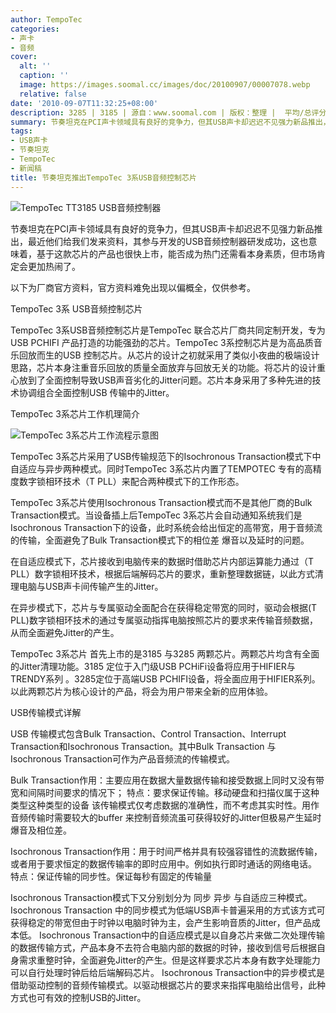 ```yaml
---
author: TempoTec
categories:
- 声卡
- 音频
cover:
  alt: ''
  caption: ''
  image: https://images.soomal.cc/images/doc/20100907/00007078.webp
  relative: false
date: '2010-09-07T11:32:25+08:00'
description: 3285 | 3185 | 源自：www.soomal.com | 版权：整理 |  平均/总评分：08.20/41
summary: 节奏坦克在PCI声卡领域具有良好的竞争力，但其USB声卡却迟迟不见强力新品推出，最近他们给我们发来资料，其参与开发的USB音频控制器研发成功，这也意味着，基于这款芯片的产品也很快上市，能否成为热门还需看本身素质，但市场肯定会更加热闹了。
tags:
- USB声卡
- 节奏坦克
- TempoTec
- 新闻稿
title: 节奏坦克推出TempoTec 3系USB音频控制芯片
---
```


![TempoTec TT3185 USB音频控制器](https://images.soomal.cc/images/doc/20100907/00007079.webp)



节奏坦克在PCI声卡领域具有良好的竞争力，但其USB声卡却迟迟不见强力新品推出，最近他们给我们发来资料，其参与开发的USB音频控制器研发成功，这也意味着，基于这款芯片的产品也很快上市，能否成为热门还需看本身素质，但市场肯定会更加热闹了。



以下为厂商官方资料，官方资料难免出现以偏概全，仅供参考。



TempoTec 3系 USB音频控制芯片



TempoTec 3系USB音频控制芯片是TempoTec 联合芯片厂商共同定制开发，专为USB PCHIFI 产品打造的功能强劲的芯片。TempoTec 3系控制芯片是为高品质音乐回放而生的USB 控制芯片。从芯片的设计之初就采用了类似小夜曲的极端设计思路，芯片本身注重音乐回放的质量全面放弃与回放无关的功能。将芯片的设计重心放到了全面控制导致USB声音劣化的Jitter问题。芯片本身采用了多种先进的技术协调组合全面控制USB 传输中的Jitter。



TempoTec 3系芯片工作机理简介



![TempoTec 3系芯片工作流程示意图](https://images.soomal.cc/images/doc/20100907/00007078.webp)



TempoTec 3系芯片采用了USB传输规范下的Isochronous Transaction模式下中 自适应与异步两种模式。同时TempoTec 3系芯片内置了TEMPOTEC 专有的高精度数字锁相环技术（T PLL）来配合两种模式下的工作形态。



TempoTec 3系芯片使用Isochronous Transaction模式而不是其他厂商的Bulk Transaction模式。当设备插上后TempoTec 3系芯片会自动通知系统我们是Isochronous Transaction下的设备，此时系统会给出恒定的高带宽，用于音频流的传输，全面避免了Bulk Transaction模式下的相位差 爆音以及延时的问题。



在自适应模式下，芯片接收到电脑传来的数据时借助芯片内部运算能力通过（T PLL）数字锁相环技术，根据后端解码芯片的要求，重新整理数据链，以此方式清理电脑与USB声卡间传输产生的Jitter。



在异步模式下，芯片与专属驱动全面配合在获得稳定带宽的同时，驱动会根据(T PLL)数字锁相环技术的通过专属驱动指挥电脑按照芯片的要求来传输音频数据，从而全面避免Jitter的产生。



TempoTec 3系芯片 首先上市的是3185 与3285 两颗芯片。两颗芯片均含有全面的Jitter清理功能。3185 定位于入门级USB 
PCHiFi设备将应用于HIFIER与TRENDY系列 。3285定位于高端USB PCHIFI设备，将全面应用于HIFIER系列。以此两颗芯片为核心设计的产品，将会为用户带来全新的应用体验。



USB传输模式详解



USB 传输模式包含Bulk Transaction、Control Transaction、Interrupt Transaction和Isochronous Transaction。其中Bulk Transaction 与Isochronous Transaction可作为产品音频流的传输模式。

Bulk Transaction作用：主要应用在数据大量数据传输和接受数据上同时又没有带宽和间隔时间要求的情况下； 
特点：要求保证传输。移动硬盘和扫描仪属于这种类型这种类型的设备
该传输模式仅考虑数据的准确性，而不考虑其实时性。用作音频传输时需要较大的buffer 来控制音频流虽可获得较好的Jitter但极易产生延时 爆音及相位差。

Isochronous Transaction作用：用于时间严格并具有较强容错性的流数据传输，或者用于要求恒定的数据传输率的即时应用中。例如执行即时通话的网络电话。 
特点：保证传输的同步性。保证每秒有固定的传输量

Isochronous Transaction模式下又分别划分为 同步 异步 与自适应三种模式。 
Isochronous Transaction 中的同步模式为低端USB声卡普遍采用的方式该方式可获得稳定的带宽但由于时钟以电脑时钟为主，会产生影响音质的Jitter，但产品成本低。
Isochronous Transaction中的自适应模式是以自身芯片来做二次处理传输的数据传输方式，产品本身不去符合电脑内部的数据的时钟，接收到信号后根据自身需求重整时钟，全面避免Jitter的产生。但是这样要求芯片本身有数字处理能力可以自行处理时钟后给后端解码芯片。
Isochronous Transaction中的异步模式是借助驱动控制的音频传输模式。以驱动根据芯片的要求来指挥电脑给出信号，此种方式也可有效的控制USB的Jitter。